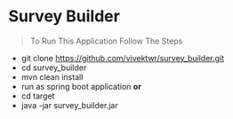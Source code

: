 # Survey Builder

> To Run This Application Follow The Steps

* git clone https://github.com/vivektwr/survey_builder.git
* cd survey_builder
* mvn clean install
* run as spring boot application  **or**
* cd target
* java -jar survey_builder.jar